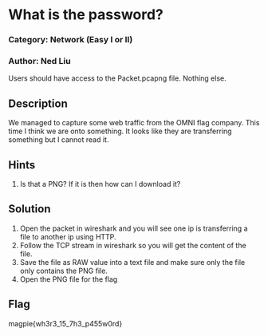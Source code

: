# What is the password?
### Category: Network (Easy I or II)
### Author: Ned Liu

Users should have access to the Packet.pcapng file. Nothing else.

## Description
We managed to capture some web traffic from the OMNI flag company. This time I think we are onto something. It looks like they are transferring something but I cannot read it.

## Hints
1. Is that a PNG? If it is then how can I download it?

## Solution
1. Open the packet in wireshark and you will see one ip is transferring a file to another ip using HTTP.
2. Follow the TCP stream in wireshark so you will get the content of the file.
3. Save the file as RAW value into a text file and make sure only the file only contains the PNG file.
4. Open the PNG file for the flag

## Flag
magpie{wh3r3_15_7h3_p455w0rd}
